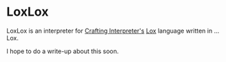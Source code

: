 
LoxLox
======

LoxLox is an interpreter for [Crafting Interpreter's](http://www.craftinginterpreters.com/) [Lox](http://www.craftinginterpreters.com/the-lox-language.html) language written in ... Lox.

I hope to do a write-up about this soon.
